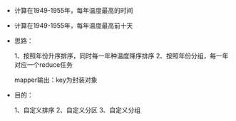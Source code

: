 * 计算在1949-1955年，每年温度最高的时间
* 计算在1949-1955年，每年温度最高前十天
* 思路：

    1、按照年份升序排序，同时每一年种温度降序排序
    2、按照年份分组，每一年对应一个reduce任务
    
    mapper输出：key为封装对象
* 目的：

    1、自定义排序
    2、自定义分区
    3、自定义分组